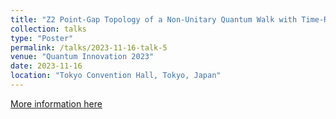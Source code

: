 ```yaml
---
title: "Z2 Point-Gap Topology of a Non-Unitary Quantum Walk with Time-Reversal Symmetry"
collection: talks
type: "Poster"
permalink: /talks/2023-11-16-talk-5
venue: "Quantum Innovation 2023"
date: 2023-11-16
location: "Tokyo Convention Hall, Tokyo, Japan"
---
```


[More information here](https://quantum-innovation.riken.jp/archives/QI2023/index.html)

